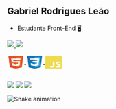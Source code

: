 ## Gabriel Rodrigues Leão
<ul type='disc'>
  <li>Estudante Front-End 🖥️</li>
</ul>

<div align="left">
  <a href="https://github.com/gabrielrleao">
  <img width="48%" src="https://github-readme-stats.vercel.app/api?username=gabrielrleao&show_icons=true&theme=dark&include_all_commits=true&count_private=true"/>
  <img width="48%" height="center" src="https://github-readme-stats.vercel.app/api/top-langs/?username=gabrielrleao&layout=compact&langs_count=7&theme=dark"/>
</div>
  
 <div style="display: inline_block"><br>
  <img align="center" alt="gabriel-HTML" height="30" width="40" src="https://raw.githubusercontent.com/devicons/devicon/master/icons/html5/html5-original.svg">
  <img align="center" alt="gabriel-CSS" height="30" width="40" src="https://raw.githubusercontent.com/devicons/devicon/master/icons/css3/css3-original.svg">
  <img align="center" alt="gabriel-Js" height="30" width="40" src="https://raw.githubusercontent.com/devicons/devicon/master/icons/javascript/javascript-plain.svg">
  <!-- <img align="center" alt="wanderson-React" height="30" width="40" src="https://raw.githubusercontent.com/devicons/devicon/master/icons/react/react-original.svg"> -->
</div>
  
  ## 
  <div>
  <a href="https://www.instagram.com/gabrielrleao8/" target="_blank"><img src="https://img.shields.io/badge/-Instagram-%23E4405F?style=for-the-badge&logo=instagram&logoColor=white" target="_blank"></a>
  <a href = "mailto:gabrielrleao@hotmail.com"><img src="https://img.shields.io/badge/Gmail-D14836?style=for-the-badge&logo=gmail&logoColor=white" target="_blank"></a>
  <a href="https://www.linkedin.com/in/gabriel-rodrigues-leão-47a2a9239/" target="_blank"><img src="https://img.shields.io/badge/-LinkedIn-%230077B5?style=for-the-badge&logo=linkedin&logoColor=white" target="_blank"></a>
  
 
  ![Snake animation](https://github.com/gabrielrleao/gabrielrleao/blob/output/github-contribution-grid-snake.svg)
 
</div>
